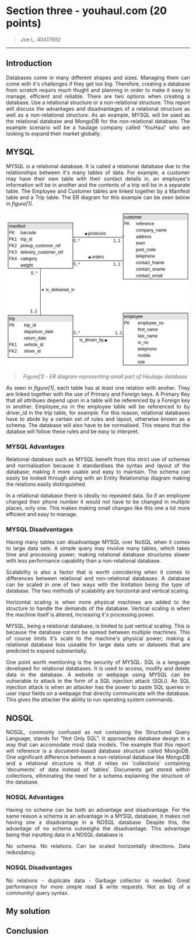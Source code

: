 # Section three - youhaul.com (20 points)

> Joe L, 40417692
<div style=text-align:justify;>

----

## Introduction

Databases come in many different shapes and sizes. Managing them can come with it's challenges if they get too big. Therefore, creating a database from scratch requirs much thught and planning in order to make it easy to manage, efficient and reliable. There are two options when creating a database. Use a relational structure or a non-relational structure. This report will discuss the advantages and disadvantages of a relational structure as well as a non-relational structure. As an example, MYSQL will be used as the relational database and MongoDB for the non-relational database. The example scenario will be a haulage company called 'YouHaul' who are looking to expand their market globally.


## MYSQL

MYSQL is a relational database. It is called a relational database due to the relationships between it's many tables of data. For example, a customer may have their own table with their contact details in, an employee's information will be in another and the contents of a trip will be in a separate table. The Employee and Customer tables are linked together by a Manifest table and a Trip table. The ER diagram for this example can be seen below in _figure[1]_.

<center>

![Figure 1 - ER Diagram](figure1.png)

> _Figure[1] - ER diagram representing small part of Haulage database_

</center>

As seen in _figure[1]_, each table has at least one relation with anoher. They are linked together with the use of Primary and Foreign keys. A Primary Key that all attribues depend upon in a table will be referenced by a Foreign key in another. Employee_no in the employee table will be referenced to by driver_id in the trip table, for example. For this reason, relational databases have to abide by a certain set of rules and layout, otherwise known as a schema. The database will also have to be normalised. This means that the databse will follow these rules and be easy to interpret.

### MYSQL Advantages

Relational databses such as MYSQL benefit from this strict use of schemas and normalisation because it standardises the syntax and layout of the database; making it more usable and easy to maintain. The schema can easily be looked through along with an Entity Relationship diagram making the relations easily distinguished.

In a relational database there is ideally no repeated data. So if an employee changed their phone number it would not have to be changed in multiple places, only one. This makes making small changes like this one a lot more efficient and easy to manage.

### MYSQL Disadvantages

Having many tables can disadvantage MYSQL over NoSQL when it comes to large data sets. A simple query may involve many tables, which takes time and processing power; making relational database structures slower with less performance capability than a non-relational database.

Scalability is also a factor that is worth concidering when it comes to differences between relational and non-relational databases. A database can be scaled in one of two ways with the limitation being the type of database. The two methods of scalability are horizontal and vertical scaling.

Horizontal scaling is when more physical machines are added to the structure to handle the demands of the database. Vertical scaling is when the machine itself is altered, increasing it's processing power.

MYSQL, being a relational database, is limited to just vertical scaling. This is because the database cannot be spread between multiple machines. This of course limits it's scale to the machine's physical power; making a relational database less useable for large data sets or datasets that are predicted to expand substantially.

One point worth mentioning is the security of MYSQL. SQL is a language developed for relational databases. It is used to access, modify and delete data in the database. A website or webpage using MYSQL can be vulnerable to attack in the form of a SQL injection attack (SQLi). An SQL injection attack is when an attacker has the power to paste SQL queries in user input fields on a webpage that directly communicate wih the database. This gives the attacker the ability to run operating system commands.

## NOSQL

NOSQL, commonly confused as not containing the Structured Query Language, stands for "Not Only SQL". It approaches database design in a way that can accomodate most data models. The example that this report will reference is a document-based database structure called MongoDB. One significant difference between a non-relational database like MongoDB and a relational structure is that it relies on 'collections' containing 'documents' of data instead of 'tables'. Documents get stored within collections, elliminating the need for a schema explaining the structure of the database.

### NOSQL Advantages

Having no schema can be both an advantage and disadvantage. For the same reason a schema is an advantage in a MYSQL database, it makes not having one a disadvantage in a NOSQL database. Despite this, the advantage of no schema outweighs the disadvantage. This advantage being that inputting data in a NOSQL database is 

No schema.
No relations.
Can be scaled horizontally directions.
Data redundancy.

### NOSQL Disadvantages

No relations - duplicate data - Garbage collector is needed.
Great performance for more simple read & write requests.
Not as big of a community/ query syntax.

## My solution

## Conclusion
